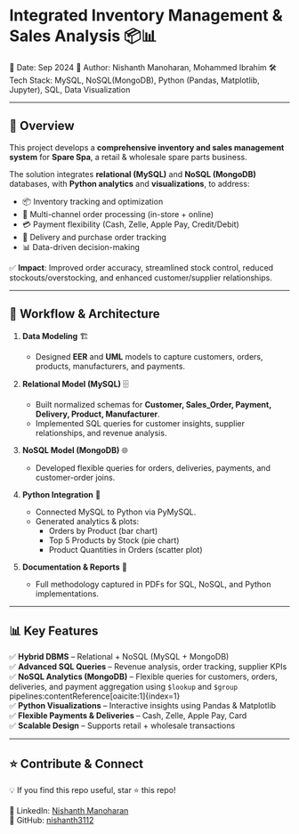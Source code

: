 # Integrated Inventory Management & Sales Analysis 📦📊
📅 Date: Sep 2024
👤 Author: Nishanth Manoharan, Mohammed Ibrahim
🛠️ Tech Stack: MySQL, NoSQL(MongoDB), Python (Pandas, Matplotlib, Jupyter), SQL, Data Visualization  

---

## 📌 Overview
This project develops a **comprehensive inventory and sales management system** for **Spare Spa**, a retail & wholesale spare parts business.  

The solution integrates **relational (MySQL)** and **NoSQL (MongoDB)** databases, with **Python analytics** and **visualizations**, to address:  
- 📦 Inventory tracking and optimization  
- 📑 Multi-channel order processing (in-store + online)  
- 💳 Payment flexibility (Cash, Zelle, Apple Pay, Credit/Debit)  
- 🚚 Delivery and purchase order tracking  
- 📊 Data-driven decision-making  

✅ **Impact**: Improved order accuracy, streamlined stock control, reduced stockouts/overstocking, and enhanced customer/supplier relationships.  

---

## 🚀 Workflow & Architecture
1. **Data Modeling** 🏗️  
   - Designed **EER** and **UML** models to capture customers, orders, products, manufacturers, and payments.  

2. **Relational Model (MySQL)** 🗄️  
   - Built normalized schemas for **Customer, Sales_Order, Payment, Delivery, Product, Manufacturer**.  
   - Implemented SQL queries for customer insights, supplier relationships, and revenue analysis.  

3. **NoSQL Model (MongoDB)** 🌐  
   - Developed flexible queries for orders, deliveries, payments, and customer-order joins.  

4. **Python Integration** 🐍  
   - Connected MySQL to Python via PyMySQL.  
   - Generated analytics & plots:  
     - Orders by Product (bar chart)  
     - Top 5 Products by Stock (pie chart)  
     - Product Quantities in Orders (scatter plot)  

5. **Documentation & Reports** 📑  
   - Full methodology captured in PDFs for SQL, NoSQL, and Python implementations.  

---

## 📊 Key Features
✅ **Hybrid DBMS** – Relational + NoSQL (MySQL + MongoDB)  
✅ **Advanced SQL Queries** – Revenue analysis, order tracking, supplier KPIs  
✅ **NoSQL Analytics (MongoDB)** – Flexible queries for customers, orders, deliveries, and payment aggregation using `$lookup` and `$group` pipelines:contentReference[oaicite:1]{index=1}  
✅ **Python Visualizations** – Interactive insights using Pandas & Matplotlib  
✅ **Flexible Payments & Deliveries** – Cash, Zelle, Apple Pay, Card  
✅ **Scalable Design** – Supports retail + wholesale transactions  

---

## ⭐ Contribute & Connect
💡 If you find this repo useful, star ⭐ this repo!  

🔗 LinkedIn: [Nishanth Manoharan](https://www.linkedin.com/in/nishanth-manoharan-/)  
🔗 GitHub: [nishanth3112](https://github.com/nishanth3112)  
